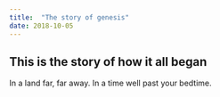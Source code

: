 ```yaml
---
title:  "The story of genesis"
date: 2018-10-05
---
```


## This is the story of how it all began

In a land far, far away. In a time well past your bedtime.
